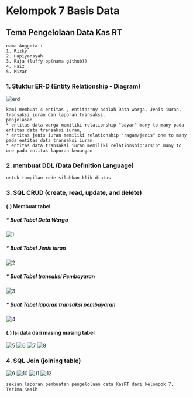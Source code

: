 # Kelompok 7 Basis Data 

## Tema Pengelolaan Data Kas RT

```
nama Anggota :
1. Rizky
2. Hapiyansyah
3. Raja (luffy op(nama github))
4. Faiz
5. Mizar

```
### 1. Stuktur ER-D (Entity Relationship - Diagram)

![erd](foto/erd.jpg)

```
kami membuat 4 entitas , entitas"ny adalah Data warga, Jenis iuran, transaksi iuran dan laporan transaksi.
penjelasan
* entitas data warga memiliki relationship "bayar" many to many pada entitas data transaksi iuran,
* entitas jenis iuran memiliki relationship "ragam/jenis" one to many pada entitas data transaksi iuran,
* entitas data transaksi iuran memiliki relationship"arsip" many to one pada entitas laporan keuangan 

```
### 2. membuat DDL (Data Definition Language)

```
untuk tampilan code silahkan klik diatas

```
### 3. SQL CRUD (create, read, update, and delete)

#### (.) Membuat tabel

##### * Buat Tabel Data Warga

![1](foto/1.png)

##### * Buat Tabel Jenis iuran

![2](foto/2.png)

##### * Buat Tabel transaksi Pembayaran

![3](foto/3.png)

##### * Buat Tabel laporan transaksi pembayaran

![4](foto/4.png)

#### (.) Isi data dari masing masing tabel


![5](foto/5.png)
![6](foto/6.png)
![7](foto/7.png)
![8](foto/8.png)


### 4. SQL Join (joining table)


![9](foto/9.png)
![10](foto/10.png)
![11](foto/11.png)
![12](foto/12.png)

```
sekian laporan pembuatan pengelolaan data KasRT dari kelompok 7, 
Terima Kasih

```
